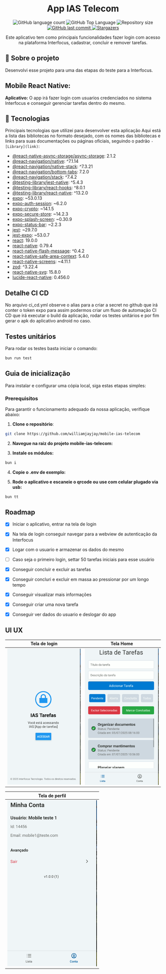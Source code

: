 <h1 align="center">App IAS Telecom</h1>

<p align="center">
  <img alt="GitHub language count" src="https://img.shields.io/github/languages/count/williamjayjay/mobile-ias-telecom">

  <img alt="GitHub Top Language" src="https://img.shields.io/github/languages/top/williamjayjay/mobile-ias-telecom" />

  <img alt="Repository size" src="https://img.shields.io/github/repo-size/williamjayjay/mobile-ias-telecom">

  <a href="https://github.com/williamjayjay/Github-Blog/commits/master">
    <img alt="GitHub last commit" src="https://img.shields.io/github/last-commit/williamjayjay/mobile-ias-telecom">
  </a>

   <a href="https://github.com/williamjayjay/mobile-ias-telecom/stargazers">
    <img alt="Stargazers" src="https://img.shields.io/github/stars/williamjayjay/mobile-ias-telecom?style=social">
  </a>
</p>

<p align="center"><p align="center">
Este aplicativo tem como principais funcionalidades fazer login com acesso na plataforma Interfocus, cadastrar, concluir e remover tarefas.</p>

## 🥶 Sobre o projeto

Desenvolvi esse projeto para uma das etapas do teste para a Interfocus.

## Mobile React Native:

**Aplicativo:** O app irá fazer login com usuarios credenciados no sistema Interfocus e conseguir gerenciar tarefas dentro do mesmo.

## 🚀 Tecnologias

Principais tecnologias que utilizei para desenvolver esta aplicação
Aqui está a lista das bibliotecas no formato desejado, com os nomes das bibliotecas e links para suas documentações ou páginas oficiais, seguindo o padrão `- [Library](link)`:

- [@react-native-async-storage/async-storage](https://docs.expo.dev/versions/latest/sdk/async-storage/): 2.1.2
- [@react-navigation/native](https://reactnavigation.org/docs/getting-started/): ^7.1.14
- [@react-navigation/native-stack](https://reactnavigation.org/docs/native-stack-navigator/): ^7.3.21
- [@react-navigation/bottom-tabs](https://reactnavigation.org/docs/bottom-tabs-navigator/): 7.2.0
- [@react-navigation/stack](https://reactnavigation.org/docs/stack-navigator/): ^7.4.2
- [@testing-library/jest-native](https://testing-library.com/docs/ecosystem-jest-native/): ^5.4.3
- [@testing-library/react-hooks](https://react-hooks-testing-library.com/): ^8.0.1
- [@testing-library/react-native](https://callstack.github.io/react-native-testing-library/): ^13.2.0
- [expo](https://docs.expo.dev/): ~53.0.13
- [expo-auth-session](https://docs.expo.dev/versions/latest/sdk/auth-session/): ~6.2.0
- [expo-crypto](https://docs.expo.dev/versions/latest/sdk/crypto/): ~14.1.5
- [expo-secure-store](https://docs.expo.dev/versions/latest/sdk/securestore/): ~14.2.3
- [expo-splash-screen](https://docs.expo.dev/versions/latest/sdk/splash-screen/): ~0.30.9
- [expo-status-bar](https://docs.expo.dev/versions/latest/sdk/status-bar/): ~2.2.3
- [jest](https://jestjs.io/): ~29.7.0
- [jest-expo](https://docs.expo.dev/guides/testing-with-jest/): ~53.0.7
- [react](https://react.dev/): 19.0.0
- [react-native](https://reactnative.dev/): 0.79.4
- [react-native-flash-message](https://www.npmjs.com/package/react-native-flash-message): ^0.4.2
- [react-native-safe-area-context](https://docs.expo.dev/versions/latest/sdk/safe-area-context/): 5.4.0
- [react-native-screens](https://docs.expo.dev/versions/latest/sdk/screens/): ~4.11.1
- [zod](https://zod.dev/): ^3.22.4
- [react-native-svg](https://docs.expo.dev/versions/latest/sdk/svg/): 15.8.0
- [lucide-react-native](https://lucide.dev/docs/react-native): 0.456.0

## Detalhe CI CD

No arquivo ci_cd.yml observe o alias para a criar a secret no github que irá conter o token expo para assim podermos criar um fluxo de automação CI CD que irá executar o build da aplicação, rodar os testes unitários e por fim gerar o apk do aplicativo android no caso.

## Testes unitários

Para rodar os testes basta iniciar o comando:

```sh
bun run test
```

## Guia de inicialização

Para instalar e configurar uma cópia local, siga estas etapas simples:

### Prerequisitos

Para garantir o funcionamento adequado da nossa aplicação, verifique abaixo:

1. **Clone o repositório**:

```sh
git clone https://github.com/williamjayjay/mobile-ias-telecom
```

2. **Navegue na raiz do projeto mobile-ias-telecom:**

3. **Instale os módulos:**

```sh
bun i
```

4. **Copie o .env de exemplo:**

5. **Rode o aplicativo e escaneie o qrcode ou use com celular plugado via usb:**

```sh
bun tt
```

## Roadmap

- [x] Iniciar o aplicativo, entrar na tela de login

- [x] Na tela de login conseguir navegar para a webview de autenticação da Interfocus

- [x] Logar com o usuario e armazenar os dados do mesmo

- [ ] Caso seja o primeiro login, settar 50 tarefas iniciais para esse usuário

- [x] Conseguir concluir e excluir as tarefas

- [x] Conseguir concluri e excluir em massa ao pressionar por um longo tempo

- [x] Conseguir visualizar mais informações

- [x] Conseguir criar uma nova tarefa

- [x] Conseguir ver dados do usuario e deslogar do app

<!-- --------------------- -->

## UI UX

|                  Tela de login                  |                 Tela Home                  |
| :---------------------------------------------: | :----------------------------------------: |
| ![Tela de login](.github/assets/tela_login.png) | ![Tela Home](.github/assets/tela_home.png) |

|                  Tela de perfil                   |
| :-----------------------------------------------: |
| ![Tela de perfil](.github/assets/tela_perfil.png) |

